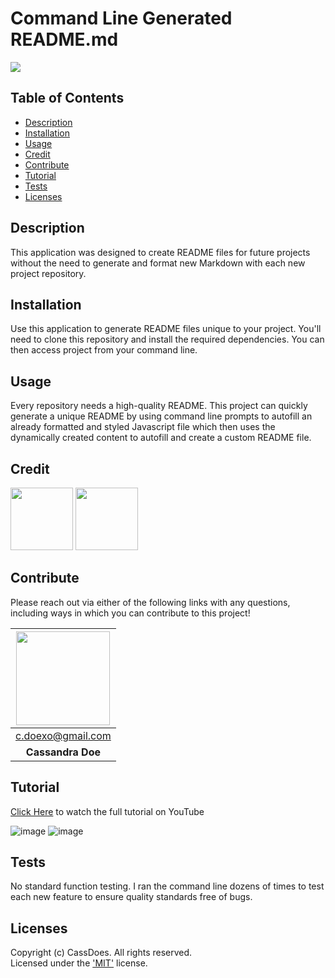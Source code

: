 

  # Command Line Generated README.md
  [<img src="https://img.shields.io/badge/License-MIT-yellow.svg"/>](https://www.mit.edu/~amini/LICENSE.md)

  ## Table of Contents
  - [Description](#description)
  - [Installation](#installation)
  - [Usage](#usage)
  - [Credit](#credit)
  - [Contribute](#contribute)
  - [Tutorial](#tutorial)
  - [Tests](#tests)
  - [Licenses](#licenses)

  ## Description
  This application was designed to create README files for future projects without the need to generate and format new Markdown with each new project repository.

  ## Installation
  Use this application to generate README files unique to your project. You'll need to clone this repository and install the required dependencies. You can then access project from your command line.

  ## Usage
  Every repository needs a high-quality README. This project can quickly generate a unique README by using command line prompts to autofill an already formatted and styled Javascript file which then uses the dynamically created content to autofill and create a custom README file.

  ## Credit  
  [<img src="https://github.com/Xandromus.png?" width="100"/>](https://github.com/Xandromus)  [<img src="https://github.com/gchoi2u.png?" width="100"/>](https://github.com/gchoi2u)
  
  ## Contribute 
  Please reach out via either of the following links with any questions, including ways in which
  you can contribute to this project!

  | [<img src="https://github.com/cassdoes.png?" width="150"/>](https://github.com/cassdoes) |
  | :-: |
  | c.doexo@gmail.com |
  | **Cassandra Doe** |

  ## Tutorial
  [Click Here](https://www.youtube.com/watch?v=FP_-FNbvuDI) to watch the full tutorial on YouTube  

  ![image](https://user-images.githubusercontent.com/96797348/162356680-0e532113-bc34-415f-b2cf-6a5c36f178f2.png)
![image](https://user-images.githubusercontent.com/96797348/162356732-6fd6a240-5044-45cd-817a-dff54d592454.png)  

  ## Tests
  No standard function testing. I ran the command line dozens of times to test each new feature to ensure quality standards free of bugs.

  ## Licenses
  Copyright (c) CassDoes. All rights reserved.  
  Licensed under the ['MIT'](https://www.mit.edu/~amini/LICENSE.md) license.

  